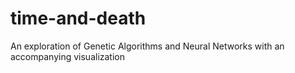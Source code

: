 time-and-death
==============

An exploration of Genetic Algorithms and Neural Networks with an accompanying visualization
